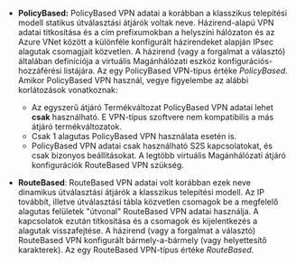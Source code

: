- **PolicyBased:** PolicyBased VPN adatai a korábban a klasszikus telepítési modell statikus útválasztási átjárók voltak neve. Házirend-alapú VPN adatai titkosítása és a cím prefixumokban a helyszíni hálózaton és az Azure VNet között a különféle konfigurált házirendeket alapján IPsec alagutak csomagjait közvetlen. A házirend (vagy a forgalmat a választó) általában definíciója a virtuális Magánhálózati eszköz konfigurációs-hozzáférési listájára. Az egy PolicyBased VPN-típus értéke *PolicyBased*. Amikor PolicyBased VPN használ, vegye figyelembe az alábbi korlátozások vonatkoznak:

    - Az egyszerű átjáró Termékváltozat PolicyBased VPN adatai lehet **csak** használható. E VPN-típus szoftvere nem kompatibilis a más átjáró termékváltozatok.
    - Csak 1 alagutas PolicyBased VPN használata esetén is.
    - PolicyBased VPN adatai csak használható S2S kapcsolatokat, és csak bizonyos beállításokat. A legtöbb virtuális Magánhálózati átjáró konfigurációk RouteBased VPN szükség.

- **RouteBased**: RouteBased VPN adatai volt korábban ezek neve dinamikus útválasztási átjárók a klasszikus telepítési modell. Az IP továbbít, illetve útválasztási tábla közvetlen csomagok be a megfelelő alagutas felületek "útvonal" RouteBased VPN adatai használja. A kapcsolatok ezután titkosítása és a csomagok és kijelentkezés a alagutak visszafejtése. A házirend (vagy a forgalmat a választó) RouteBased VPN konfigurált bármely-a-bármely (vagy helyettesítő karakterek). Az egy RouteBased VPN-típus értéke *RouteBased*.